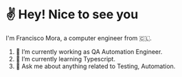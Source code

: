 # :v: Hey! Nice to see you

I'm Francisco Mora, a computer engineer from 🇨🇱.

1. 🔭  I’m currently working as QA Automation Engineer.
2. 🌱  I’m currently learning Typescript.
3. 💬  Ask me about anything related to Testing, Automation.
